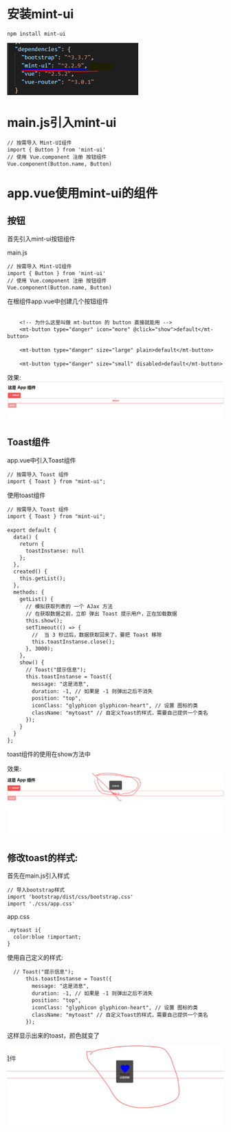 # 安装mint-ui

```
npm install mint-ui
```

![](./img/01.png)

# main.js引入mint-ui

```
// 按需导入 Mint-UI组件
import { Button } from 'mint-ui'
// 使用 Vue.component 注册 按钮组件
Vue.component(Button.name, Button)
```

# app.vue使用mint-ui的组件



## 按钮

首先引入mint-ui按钮组件

main.js

```
// 按需导入 Mint-UI组件
import { Button } from 'mint-ui'
// 使用 Vue.component 注册 按钮组件
Vue.component(Button.name, Button)

```
在根组件app.vue中创建几个按钮组件


```

    <!-- 为什么这里叫做 mt-button 的 button 直接就能用 -->
    <mt-button type="danger" icon="more" @click="show">default</mt-button>

    <mt-button type="danger" size="large" plain>default</mt-button>

    <mt-button type="danger" size="small" disabled>default</mt-button>
```

效果:
![](./img/02.png)


## Toast组件

app.vue中引入Toast组件

```
// 按需导入 Toast 组件
import { Toast } from "mint-ui";
```

使用toast组件

```
// 按需导入 Toast 组件
import { Toast } from "mint-ui";

export default {
  data() {
    return {
      toastInstanse: null
    };
  },
  created() {
    this.getList();
  },
  methods: {
    getList() {
      // 模拟获取列表的 一个 AJax 方法
      // 在获取数据之前，立即 弹出 Toast 提示用户，正在加载数据
      this.show();
      setTimeout(() => {
        //  当 3 秒过后，数据获取回来了，要把 Toast 移除
        this.toastInstanse.close();
      }, 3000);
    },
    show() {
      // Toast("提示信息");
      this.toastInstanse = Toast({
        message: "这是消息",
        duration: -1, // 如果是 -1 则弹出之后不消失
        position: "top",
        iconClass: "glyphicon glyphicon-heart", // 设置 图标的类
        className: "mytoast" // 自定义Toast的样式，需要自己提供一个类名
      });
    }
  }
};
```

toast组件的使用在show方法中

效果:
![](./img/03.png)


## 修改toast的样式:

首先在main.js引入样式
```
// 导入bootstrap样式
import 'bootstrap/dist/css/bootstrap.css'
import './css/app.css'

```

app.css
```
.mytoast i{
  color:blue !important;
}
```

使用自己定义的样式:

```
  // Toast("提示信息");
      this.toastInstanse = Toast({
        message: "这是消息",
        duration: -1, // 如果是 -1 则弹出之后不消失
        position: "top",
        iconClass: "glyphicon glyphicon-heart", // 设置 图标的类
        className: "mytoast" // 自定义Toast的样式，需要自己提供一个类名
      });
```

这样显示出来的toast，颜色就变了

![](./img/04.png)







